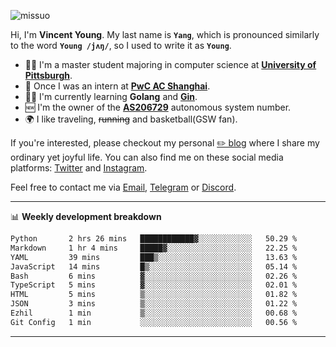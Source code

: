 <p align="left"> <img src="https://komarev.com/ghpvc/?username=missuo&label=Profile%20views&color=0e75b6&style=flat" alt="missuo" /> </p>


Hi, I'm **Vincent Young**. My last name is **`Yang`**, which is pronounced similarly to the word **`Young /jʌŋ/`**, so I used to write it as **`Young`**. 

-  👨‍🎓 I'm a master student majoring in computer science at [**University of Pittsburgh**](https://www.pitt.edu).
-  💼 Once I was an intern at **[PwC AC Shanghai](https://www.linkedin.com/company/pwc-ac-shanghai/)**.
-  👨‍💻 I'm currently learning **Golang** and [**Gin**](https://github.com/gin-gonic/gin).
-  🆕 I'm the owner of the **[AS206729](https://bgp.tools/AS206729)** autonomous system number.
-  🌍 I like traveling, ~~running~~ and basketball(GSW fan).

If you're interested, please checkout my personal [✏️ blog](https://missuo.me/) where I share my ordinary yet joyful life. You can also find me on these social media platforms: [Twitter](https://twitter.com/m1ssuo) and [Instagram](https://www.instagram.com/m1ssuo).

Feel free to contact me via <a href="mailto:i@yyt.moe">Email</a>, [Telegram](https://t.me/missuo) or [Discord](https://discordapp.com/users/missuo#7448).

-------

📊 **Weekly development breakdown**
<!--START_SECTION:waka-->

```txt
Python       2 hrs 26 mins   ████████████▓░░░░░░░░░░░░   50.29 %
Markdown     1 hr 4 mins     █████▓░░░░░░░░░░░░░░░░░░░   22.25 %
YAML         39 mins         ███▒░░░░░░░░░░░░░░░░░░░░░   13.63 %
JavaScript   14 mins         █▒░░░░░░░░░░░░░░░░░░░░░░░   05.14 %
Bash         6 mins          ▓░░░░░░░░░░░░░░░░░░░░░░░░   02.26 %
TypeScript   5 mins          ▓░░░░░░░░░░░░░░░░░░░░░░░░   02.01 %
HTML         5 mins          ▒░░░░░░░░░░░░░░░░░░░░░░░░   01.82 %
JSON         3 mins          ▒░░░░░░░░░░░░░░░░░░░░░░░░   01.22 %
Ezhil        1 min           ▒░░░░░░░░░░░░░░░░░░░░░░░░   00.68 %
Git Config   1 min           ░░░░░░░░░░░░░░░░░░░░░░░░░   00.56 %
```

<!--END_SECTION:waka-->

-------
